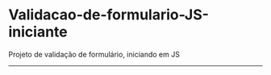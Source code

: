 # Validacao-de-formulario-JS-iniciante
Projeto de validação de formulário, iniciando em JS

-------------------------

<!DOCTYPE html>
<html lang="en">
<head>
    <meta charset="UTF-8">
    <meta http-equiv="X-UA-Compatible" content="IE=edge">
    <meta name="viewport" content="width=device-width, initial-scale=1.0">
    <title>Exercicio - Lorran Bonfim</title>   
    <!-- <script src="js/scripts.js"></script> -->
    <script>

        function validar(){

            var nome = formulario1.nome;           
            var idade = formulario1.idade;
            var email = formulario1.email;
            var gender = formulario1.gender;
            var cargo = formulario2.cargo;
            var setor = formulario2.setor;
            
            

            if(nome.value.length < 5 || nome.value == "") {
                alert("Preencha campo NOME corretamente!");
                nome.focus();
                
                return;                                
            }

            if(idade.value < 18) {
                alert("Preencha o campo IDADE corretamente!");
                idade.focus();
                return;
            }

            if(email.value.indexOf("@") == -1 ||
            email.valueOf.indexOf(".") == -1 ||
            email.value == ""){
                alert("Por favor, indique um e-mail válido.")
                email.focus();
                return;
            }

            if(setor.value == "") {
                alert("Preencha campo SETOR corretamente");
                setor.focus();
                return;
            }

            if(cargo.value == ""){
                alert("Escolha seu cargo.");
                cargo.focus();
                return;
            }
        }

    </script>  
    <style>

        body {
            background-color: rgba(204, 204, 204, 0.897);
        }

        form {
            margin: 0 auto;
            width: 500px;
            border: 1px solid #ccc;
            background-color: rgba(204, 204, 204, 0.897);
        }

        #bt-submit {
            text-align: center; 
            cursor: pointer;  
            position: absolute;  
            display: block;
            top: 61%;
            left: 50%;
        }

        /* .error {
            color: #ff0000;
            padding: 2px;
        } */

    </style>

</head>
<body>
    <fieldset>.
    <div>
        <div class="box1">
            <form action="" id="formulario1" name="formulario1">
             <fieldset>
                    <legend>Dados Pessoais</legend>
                    <div>
                        <label for="nome">Nome: </label>
                        <input type="text" name="nome" id="nome" required>
                        <div class="msg"></div>
                    </div>
                    <br>
                    <div>
                        <label for="email">Email: </label>
                        <input type="email" name="email" id="email" required>
                    </div>
                    <br>
                    <div>
                        <label for="sexo">Sexo: </label>
                        <input type="radio" name="gender" id="genero" value="M" required>Masculino
                        <input type="radio" name="gender" id="genero" value="F" required>Feminino
                    </div>
                    <br>
                    <div>
                        <label for="idade">Idade: </label>
                        <input type="number" name="idade" id="idade" required>
                    </div>               
             </fieldset>
            </form>
        </div>
        <br>
        <form action="" id="formulario2" name="formulario2">
            <fieldset>
                    <legend>Dados Profissionais</legend>
                    <div>
                        <label for="fcontratacao" id="fcontratacao">Forma de Contratação: </label>
                        <input type="radio" name="ncontratacao" id="registro" value="registrado" required>Registrado
                        <input type="radio" name="ncontratacao" id="registro" value="contratado" required>Contratado
                    </div>
                    <br>
                    <div>
                        <label for="cargo">Cargo: </label>
                        <select name="cargo" id="cargo">
                        <option value="analistajunior">Analista Junior</option>
                        <option value="analistapleno">Analista Pleno</option>
                        <option value="estagiario">Estagiario</option>
                        <option value="programador">Programador</option>
                        </select>
                    </div>
                    <br>
                    <div >
                        <label for="setor">Setor: </label>
                        <input type="text" name="setor" id="setor" required>
                    </div>
                    <br>
                    <div>
                        <label for="data">Data Registro: </label>
                        <input type="date" name="data" id="data" required>
                    </div>                
            </fieldset>
                    <br>
                    <div>
                        <input type="submit" id="bt-submit" class="botao" value="Enviar" onclick="validar()">
                    </div>                   
            </form>
        </div>
    </div>
</fieldset>
</body>
</html>
